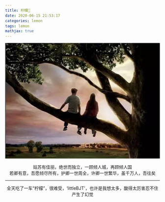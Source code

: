 ```yaml
---
title: 柠檬🍋
date: 2020-06-15 21:53:17
categories: lemon
tags: lemon
mathjax: true
---
```


![image](heartbeat.jpeg)

<center>姑苏有佳丽，绝世而独立，一顾倾人城，再顾倾人国</center>

<center>若卿有意，吾愿倾尽所有，护卿一世周全，许卿一世繁华，虽千万人，吾往矣</center>

<hr/>
<center>全天吃了一车“柠檬”，很难受，‘littleBJT’，也许是我想太多，酸得太厉害忍不住产生了幻觉</center>

